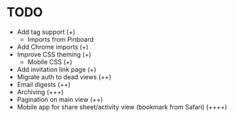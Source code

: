 # TODO

- Add tag support (+)
    - Imports from Pinboard
- Add Chrome imports (+)
- Improve CSS theming (+)
  - Mobile CSS (+)
- Add invitation link page (+)
- Migrate auth to dead views (++)
- Email digests (++)
- Archiving (+++)
- Pagination on main view (++)
- Mobile app for share sheet/activity view  (bookmark from Safari) (++++)
